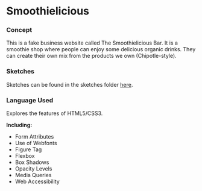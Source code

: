 # Smoothielicious

### Concept
This is a fake business website called The Smoothielicious Bar. It is a smoothie shop where people can enjoy some delicious organic drinks. They can create their own mix from the products we own (Chipotle-style). 

### Sketches
Sketches can be found in the sketches folder [here](../master/sketches). 

### Language Used
Explores the features of HTML5/CSS3.

**Including:** 
* Form Attributes
* Use of Webfonts
* Figure Tag 
* Flexbox 
* Box Shadows
* Opacity Levels
* Media Queries
* Web Accessibility 



